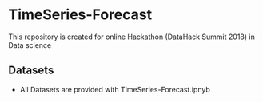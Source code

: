 # TimeSeries-Forecast
This repository is created for online Hackathon (DataHack Summit 2018) in Data science 

## Datasets
- All Datasets are provided with TimeSeries-Forecast.ipnyb 
 
